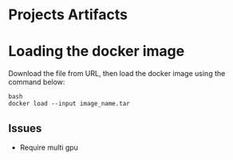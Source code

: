 # Projects Artifacts

# Loading the docker image

Download the file from URL, then load the docker image using the command below:

```
bash
docker load --input image_name.tar
```
## Issues
- Require multi gpu